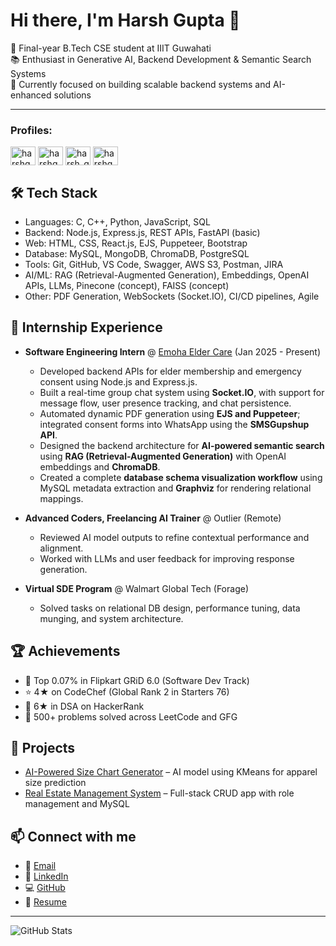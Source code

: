 # Hi there, I'm Harsh Gupta 👋

🚀 Final-year B.Tech CSE student at IIIT Guwahati  
📚 Enthusiast in Generative AI, Backend Development & Semantic Search Systems  
🎯 Currently focused on building scalable backend systems and AI-enhanced solutions

---

<h3 align="left">Profiles:</h3>
<p align="left">
<a href="https://linkedin.com/in/harshgupta1708" target="blank"><img align="center" src="https://raw.githubusercontent.com/rahuldkjain/github-profile-readme-generator/master/src/images/icons/Social/linked-in-alt.svg" alt="harshgupta1708" height="30" width="40" /></a>
<a href="https://www.codechef.com/users/harshgupta1708" target="blank"><img align="center" src="https://cdn.jsdelivr.net/npm/simple-icons@3.1.0/icons/codechef.svg" alt="harshgupta1708" height="30" width="40" /></a>
<a href="https://leetcode.com/u/harsh_gupta1708/" target="blank"><img align="center" src="https://raw.githubusercontent.com/rahuldkjain/github-profile-readme-generator/master/src/images/icons/Social/leet-code.svg" alt="harsh_gupta1708" height="30" width="40" /></a>
<a href="https://www.geeksforgeeks.org/user/harshgupta1708/" target="blank"><img align="center" src="https://raw.githubusercontent.com/rahuldkjain/github-profile-readme-generator/master/src/images/icons/Social/geeks-for-geeks.svg" alt="harshgupta1708" height="30" width="40" /></a>
</p>

## 🛠️ Tech Stack
- Languages: C, C++, Python, JavaScript, SQL
- Backend: Node.js, Express.js, REST APIs, FastAPI (basic)
- Web: HTML, CSS, React.js, EJS, Puppeteer, Bootstrap
- Database: MySQL, MongoDB, ChromaDB, PostgreSQL
- Tools: Git, GitHub, VS Code, Swagger, AWS S3, Postman, JIRA
- AI/ML: RAG (Retrieval-Augmented Generation), Embeddings, OpenAI APIs, LLMs, Pinecone (concept), FAISS (concept)
- Other: PDF Generation, WebSockets (Socket.IO), CI/CD pipelines, Agile

## 🏢 Internship Experience
- **Software Engineering Intern** @ [Emoha Elder Care](https://emoha.com) (Jan 2025 - Present)  
  - Developed backend APIs for elder membership and emergency consent using Node.js and Express.js.
  - Built a real-time group chat system using **Socket.IO**, with support for message flow, user presence tracking, and chat persistence.
  - Automated dynamic PDF generation using **EJS and Puppeteer**; integrated consent forms into WhatsApp using the **SMSGupshup API**.
  - Designed the backend architecture for **AI-powered semantic search** using **RAG (Retrieval-Augmented Generation)** with OpenAI embeddings and **ChromaDB**.
  - Created a complete **database schema visualization workflow** using MySQL metadata extraction and **Graphviz** for rendering relational mappings.

- **Advanced Coders, Freelancing AI Trainer** @ Outlier (Remote)  
  - Reviewed AI model outputs to refine contextual performance and alignment.
  - Worked with LLMs and user feedback for improving response generation.

- **Virtual SDE Program** @ Walmart Global Tech (Forage)  
  - Solved tasks on relational DB design, performance tuning, data munging, and system architecture.

## 🏆 Achievements
- 🥇 Top 0.07% in Flipkart GRiD 6.0 (Software Dev Track)
- ⭐ 4★ on CodeChef (Global Rank 2 in Starters 76)
- 🧠 6★ in DSA on HackerRank
- 🧮 500+ problems solved across LeetCode and GFG

## 📂 Projects
- [AI-Powered Size Chart Generator](https://github.com/HarshGupta-1708/Grid6.0.git) – AI model using KMeans for apparel size prediction  
- [Real Estate Management System](https://github.com/hsg1708/Realestate-website.git) – Full-stack CRUD app with role management and MySQL

## 📫 Connect with me
- 📧 [Email](mailto:hsg99100@gmail.com)
- 💼 [LinkedIn](https://linkedin.com/in/harshgupta1708)
- 💻 [GitHub](https://github.com/HarshGupta-1708)
- 📄 [Resume](https://drive.google.com/file/d/1wcGPhy3zapjWNbvCNrpOoKVAsREViCMa/view?usp=sharing)

---

![GitHub Stats](https://github-readme-stats.vercel.app/api?username=HarshGupta-1708&show_icons=true&locale=en)  
